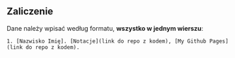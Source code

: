 ## Zaliczenie

Dane należy wpisać według formatu, **wszystko w jednym wierszu**:

```console
1. [Nazwisko Imię]. [Notacje](link do repo z kodem), [My Github Pages](link do repo z kodem).
```
